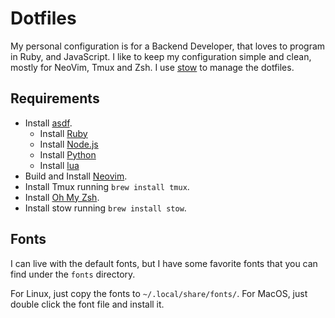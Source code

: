# Dotfiles

My personal configuration is for a Backend Developer, that loves to program in Ruby, and JavaScript.
I like to keep my configuration simple and clean, mostly for NeoVim, Tmux and Zsh.
I use [stow](https://www.gnu.org/software/stow/) to manage the dotfiles.


## Requirements

* Install [asdf](https://asdf-vm.com/#/core-manage-asdf-vm).
  * Install [Ruby](https://github.com/asdf-vm/asdf-ruby?tab=readme-ov-file#install)
  * Install [Node.js](https://github.com/asdf-vm/asdf-nodejs?tab=readme-ov-file#install)
  * Install [Python](https://github.com/asdf-community/asdf-python?tab=readme-ov-file#install)
  * Install [lua](https://github.com/Stratus3D/asdf-lua?tab=readme-ov-file#dependencies)
* Build and Install [Neovim](https://github.com/neovim/neovim/blob/master/BUILD.md).
* Install Tmux running `brew install tmux`.
* Install [Oh My Zsh](https://ohmyz.sh/).
* Install stow running `brew install stow`.


## Fonts

I can live with the default fonts, but I have some favorite fonts that you can find under the `fonts` directory.

For Linux, just copy the fonts to `~/.local/share/fonts/`.
For MacOS, just double click the font file and install it.
